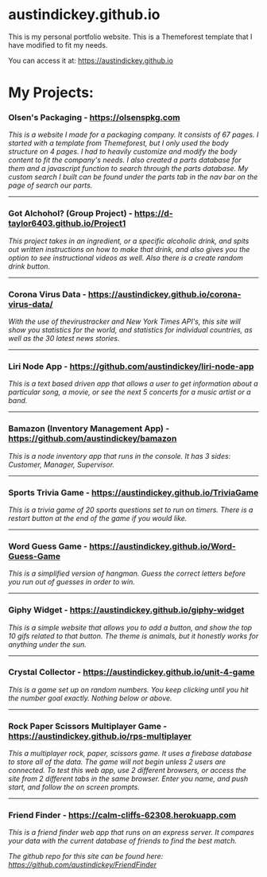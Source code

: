 # austindickey.github.io

This is my personal portfolio website. This is a Themeforest template that I have modified to fit my needs.

You can access it at: https://austindickey.github.io


# My Projects:

### Olsen's Packaging - https://olsenspkg.com

_This is a website I made for a packaging company. It consists of 67 pages. I started with a template from Themeforest, but I only used the body structure on 4 pages. I had to heavily customize and modify the body content to fit the company's needs. I also created a parts database for them and a javascript function to search through the parts database. My custom search I built can be found under the parts tab in the nav bar on the page of search our parts._

---

### Got Alchohol? (Group Project) - https://d-taylor6403.github.io/Project1

_This project takes in an ingredient, or a specific alcoholic drink, and spits out written instructions on how to make that drink, and also gives you the option to see instructional videos as well. Also there is a create random drink button._

---

### Corona Virus Data - https://austindickey.github.io/corona-virus-data/

_With the use of thevirustracker and New York Times API's, this site will show you statistics for the world, and statistics for individual countries, as well as the 30 latest news stories._

---

### Liri Node App - https://github.com/austindickey/liri-node-app

_This is a text based driven app that allows a user to get information about a particular song, a movie, or see the next 5 concerts for a music artist or a band._

---

### Bamazon (Inventory Management App) - https://github.com/austindickey/bamazon

_This is a node inventory app that runs in the console. It has 3 sides: Customer, Manager, Supervisor._

---

### Sports Trivia Game - https://austindickey.github.io/TriviaGame

_This is a trivia game of 20 sports questions set to run on timers. There is a restart button at the end of the game if you would like._

---

### Word Guess Game - https://austindickey.github.io/Word-Guess-Game

_This is a simplified version of hangman. Guess the correct letters before you run out of guesses in order to win._

---

### Giphy Widget - https://austindickey.github.io/giphy-widget

_This is a simple website that allows you to add a button, and show the top 10 gifs related to that button. The theme is animals, but it honestly works for anything under the sun._

---

### Crystal Collector - https://austindickey.github.io/unit-4-game

_This is a game set up on random numbers. You keep clicking until you hit the number goal exactly. Nothing below or above._

---

### Rock Paper Scissors Multiplayer Game - https://austindickey.github.io/rps-multiplayer

_This a multiplayer rock, paper, scissors game. It uses a firebase database to store all of the data. The game will not begin unless 2 users are connected. To test this web app, use 2 different browsers, or access the site from 2 different tabs in the same browser. Enter you name, and push start, and follow the on screen prompts._

---

### Friend Finder - https://calm-cliffs-62308.herokuapp.com

_This is a friend finder web app that runs on an express server. It compares your data with the current database of friends to find the best match._

_The github repo for this site can be found here: https://github.com/austindickey/FriendFinder_